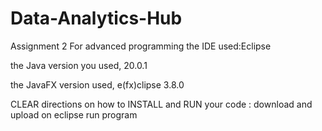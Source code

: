 # Data-Analytics-Hub
Assignment 2 For advanced programming 
the IDE used:Eclipse

the Java version you used, 20.0.1

the JavaFX version used, e(fx)clipse 3.8.0


CLEAR directions on how to INSTALL and RUN your code :
download and upload on eclipse
run program

